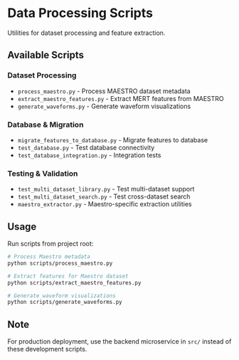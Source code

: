 # Data Processing Scripts

Utilities for dataset processing and feature extraction.

## Available Scripts

### Dataset Processing
- `process_maestro.py` - Process MAESTRO dataset metadata
- `extract_maestro_features.py` - Extract MERT features from MAESTRO
- `generate_waveforms.py` - Generate waveform visualizations

### Database & Migration
- `migrate_features_to_database.py` - Migrate features to database
- `test_database.py` - Test database connectivity
- `test_database_integration.py` - Integration tests

### Testing & Validation
- `test_multi_dataset_library.py` - Test multi-dataset support
- `test_multi_dataset_search.py` - Test cross-dataset search
- `maestro_extractor.py` - Maestro-specific extraction utilities

## Usage

Run scripts from project root:

```bash
# Process Maestro metadata
python scripts/process_maestro.py

# Extract features for Maestro dataset
python scripts/extract_maestro_features.py

# Generate waveform visualizations
python scripts/generate_waveforms.py
```

## Note

For production deployment, use the backend microservice in `src/` instead of these development scripts.